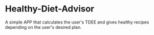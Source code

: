 # Healthy-Diet-Advisor
A simple APP that calculates the user's TDEE and gives healthy recipes depending on the user's desired plan.
